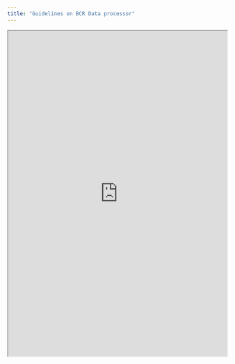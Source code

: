 ```yaml
---
title: "Guidelines on BCR Data processor"
---
```



<iframe height="750" width="100%" src="https://ewelton.github.io/ktest/wiki.html#Guidelines%20on%20BCR%20Data%20processor"></iframe>
